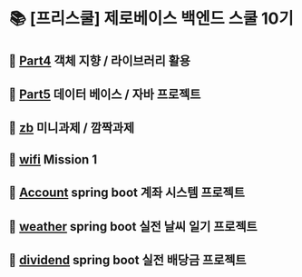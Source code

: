 <h1 align="center">
📚 [프리스쿨] 제로베이스 백엔드 스쿨 10기
</h1>

## 🌚 [Part4](https://github.com/IamAnjaehyun/zero-base/tree/main/part04) 객체 지향 / 라이브러리 활용
## 🌝 [Part5](https://github.com/IamAnjaehyun/zero-base/tree/main/part05) 데이터 베이스 / 자바 프로젝트
## 🌚 [zb](https://github.com/IamAnjaehyun/zero-base/tree/main/zb) 미니과제 / 깜짝과제
## 🌝 [wifi](https://github.com/IamAnjaehyun/zero-base/tree/main/wifi) Mission 1
## 🌚 [Account](https://github.com/IamAnjaehyun/zero-base/tree/main/Account) spring boot 계좌 시스템 프로젝트
## 🌝 [weather](https://github.com/IamAnjaehyun/zero-base/tree/main/weather) spring boot 실전 날씨 일기 프로젝트
## 🌚 [dividend](https://github.com/IamAnjaehyun/zero-base/tree/main/dividend) spring boot 실전 배당금 프로젝트

